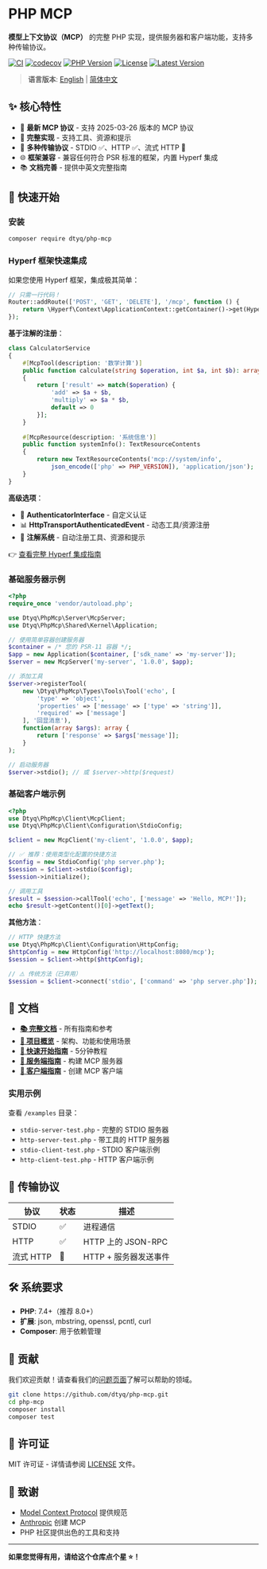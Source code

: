 # PHP MCP

**模型上下文协议（MCP）** 的完整 PHP 实现，提供服务器和客户端功能，支持多种传输协议。

[![CI](https://github.com/dtyq/php-mcp/actions/workflows/ci.yml/badge.svg)](https://github.com/dtyq/php-mcp/actions/workflows/ci.yml)
[![codecov](https://codecov.io/gh/dtyq/php-mcp/branch/master/graph/badge.svg)](https://codecov.io/gh/dtyq/php-mcp)
[![PHP Version](https://img.shields.io/badge/PHP-7.4%20%7C%208.0%20%7C%208.1%20%7C%208.2%20%7C%208.3-blue)](composer.json)
[![License](https://img.shields.io/badge/license-MIT-green.svg)](LICENSE)
[![Latest Version](https://img.shields.io/github/v/release/dtyq/php-mcp)](https://github.com/dtyq/php-mcp/releases)

> **语言版本**: [English](./README.md) | [简体中文](./README_CN.md)

## ✨ 核心特性

- 🚀 **最新 MCP 协议** - 支持 2025-03-26 版本的 MCP 协议
- 🔧 **完整实现** - 支持工具、资源和提示
- 🔌 **多种传输协议** - STDIO ✅、HTTP ✅、流式 HTTP 🚧
- 🌐 **框架兼容** - 兼容任何符合 PSR 标准的框架，内置 Hyperf 集成
- 📚 **文档完善** - 提供中英文完整指南

## 🚀 快速开始

### 安装

```bash
composer require dtyq/php-mcp
```

### Hyperf 框架快速集成

如果您使用 Hyperf 框架，集成极其简单：

```php
// 只需一行代码！
Router::addRoute(['POST', 'GET', 'DELETE'], '/mcp', function () {
    return \Hyperf\Context\ApplicationContext::getContainer()->get(HyperfMcpServer::class)->handler();
});
```

**基于注解的注册**：
```php
class CalculatorService
{
    #[McpTool(description: '数学计算')]
    public function calculate(string $operation, int $a, int $b): array
    {
        return ['result' => match($operation) {
            'add' => $a + $b,
            'multiply' => $a * $b,
            default => 0
        }];
    }
    
    #[McpResource(description: '系统信息')]
    public function systemInfo(): TextResourceContents
    {
        return new TextResourceContents('mcp://system/info', 
            json_encode(['php' => PHP_VERSION]), 'application/json');
    }
}
```

**高级选项**：
- 🔐 **AuthenticatorInterface** - 自定义认证
- 📊 **HttpTransportAuthenticatedEvent** - 动态工具/资源注册
- 📝 **注解系统** - 自动注册工具、资源和提示

👉 [查看完整 Hyperf 集成指南](./docs/cn/server/hyperf-integration.md)

### 基础服务器示例

```php
<?php
require_once 'vendor/autoload.php';

use Dtyq\PhpMcp\Server\McpServer;
use Dtyq\PhpMcp\Shared\Kernel\Application;

// 使用简单容器创建服务器
$container = /* 您的 PSR-11 容器 */;
$app = new Application($container, ['sdk_name' => 'my-server']);
$server = new McpServer('my-server', '1.0.0', $app);

// 添加工具
$server->registerTool(
    new \Dtyq\PhpMcp\Types\Tools\Tool('echo', [
        'type' => 'object',
        'properties' => ['message' => ['type' => 'string']],
        'required' => ['message']
    ], '回显消息'),
    function(array $args): array {
        return ['response' => $args['message']];
    }
);

// 启动服务器
$server->stdio(); // 或 $server->http($request)
```

### 基础客户端示例

```php
<?php
use Dtyq\PhpMcp\Client\McpClient;
use Dtyq\PhpMcp\Client\Configuration\StdioConfig;

$client = new McpClient('my-client', '1.0.0', $app);

// ✅ 推荐：使用类型化配置的快捷方法
$config = new StdioConfig('php server.php');
$session = $client->stdio($config);
$session->initialize();

// 调用工具
$result = $session->callTool('echo', ['message' => 'Hello, MCP!']);
echo $result->getContent()[0]->getText();
```

**其他方法**：
```php
// HTTP 快捷方法
use Dtyq\PhpMcp\Client\Configuration\HttpConfig;
$httpConfig = new HttpConfig('http://localhost:8080/mcp');
$session = $client->http($httpConfig);

// ⚠️ 传统方法（已弃用）
$session = $client->connect('stdio', ['command' => 'php server.php']);
```

## 📖 文档

- [**📚 完整文档**](./docs/README.md) - 所有指南和参考
- [**📖 项目概览**](./docs/cn/overview.md) - 架构、功能和使用场景
- [**🚀 快速开始指南**](./docs/cn/quick-start.md) - 5分钟教程
- [**🔧 服务端指南**](./docs/cn/server/) - 构建 MCP 服务器
- [**📡 客户端指南**](./docs/cn/client/) - 创建 MCP 客户端

### 实用示例

查看 `/examples` 目录：
- `stdio-server-test.php` - 完整的 STDIO 服务器
- `http-server-test.php` - 带工具的 HTTP 服务器
- `stdio-client-test.php` - STDIO 客户端示例
- `http-client-test.php` - HTTP 客户端示例

## 🌟 传输协议

| 协议 | 状态 | 描述 |
|------|------|------|
| STDIO | ✅ | 进程通信 |
| HTTP | ✅ | HTTP 上的 JSON-RPC |
| 流式 HTTP | 🚧 | HTTP + 服务器发送事件 |

## 🛠️ 系统要求

- **PHP**: 7.4+（推荐 8.0+）
- **扩展**: json, mbstring, openssl, pcntl, curl
- **Composer**: 用于依赖管理

## 🤝 贡献

我们欢迎贡献！请查看我们的[问题页面](https://github.com/dtyq/php-mcp/issues)了解可以帮助的领域。

```bash
git clone https://github.com/dtyq/php-mcp.git
cd php-mcp
composer install
composer test
```

## 📄 许可证

MIT 许可证 - 详情请参阅 [LICENSE](LICENSE) 文件。

## 🙏 致谢

- [Model Context Protocol](https://modelcontextprotocol.io/) 提供规范
- [Anthropic](https://anthropic.com/) 创建 MCP
- PHP 社区提供出色的工具和支持

---

**如果您觉得有用，请给这个仓库点个星 ⭐！** 